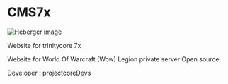 # CMS7x

<a href="https://www.hostingpics.net/viewer.php?id=964916site.png" target="_blank"><img src="https://img15.hostingpics.net/thumbs/mini_964916site.png" alt="Heberger image" /></a>

Website for trinitycore 7x

Website for World Of Warcraft (Wow) Legion private server Open source.

Developer : projectcoreDevs
